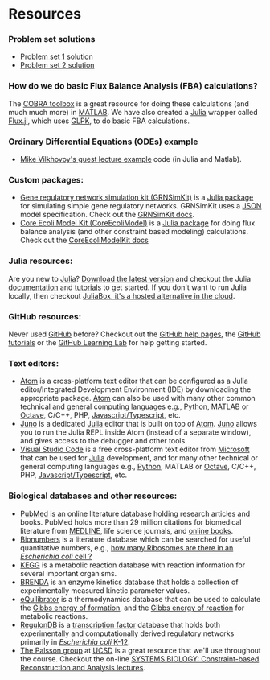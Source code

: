 # Resources

### Problem set solutions
* [Problem set 1 solution](https://github.com/varnerlab/CHEME-7770-Cornell-S19/tree/master/src/PS1)
* [Problem set 2 solution](https://github.com/varnerlab/CHEME-7770-Cornell-S19/tree/master/src/PS2)

### How do we do basic Flux Balance Analysis (FBA) calculations?
The [COBRA toolbox](https://opencobra.github.io/cobratoolbox/stable/) is a great resource for doing these calculations (and much much more) in [MATLAB](https://www.mathworks.com/products/matlab.html). We have also created a [Julia](https://julialang.org) wrapper called [Flux.jl](https://github.com/varnerlab/CHEME-7770-Cornell-S19/tree/master/src/PS3/Flux.jl), which uses [GLPK](https://github.com/JuliaOpt/GLPK.jl), to do basic FBA calculations. 

### Ordinary Differential Equations (ODEs) example
* [Mike Vilkhovoy's guest lecture example](https://github.com/mvilkhov/ODE-Example) code (in Julia and Matlab).


### Custom packages:
* [Gene regulatory network simulation kit (GRNSimKit)](https://github.com/varnerlab/GRNSimKit.git) is a
[Julia package](https://docs.julialang.org/en/v1/stdlib/Pkg/index.html) for simulating simple gene regulatory networks.
GRNSimKit uses a [JSON](https://github.com/JuliaIO/JSON.jl.git) model specification. Check out the [GRNSimKit docs](https://varnerlab.github.io/GRNSimKit/).
* [Core Ecoli Model Kit (CoreEcoliModel)](https://github.com/varnerlab/CoreEcoliModelKit.git) is a [Julia package](https://docs.julialang.org/en/v1/stdlib/Pkg/index.html) for doing flux balance analysis (and other constraint based modeling) calculations. Check out the [CoreEcoliModelKit docs](https://varnerlab.github.io/CoreEcoliModelKit/)

### Julia resources:
Are you new to [Julia](https://julialang.org)? [Download the latest version](https://julialang.org/downloads/) and checkout the Julia [documentation](https://docs.julialang.org/en/v1/) and [tutorials](https://julialang.org/learning/) to get started. If you don't want to run Julia locally, then checkout [JuliaBox, it's a hosted alternative in the cloud](https://juliabox.com).

### GitHub resources:
Never used [GitHub](https://github.com) before? Checkout out the [GitHub help pages](https://help.github.com), the [GitHub tutorials](https://www.youtube.com/githubguides) or the [GitHub Learning Lab](https://lab.github.com) for help getting started.

### Text editors:
* [Atom](https://atom.io) is a cross-platform text editor that can be configured as a Julia editor/Integrated Development Environment (IDE) by
downloading the appropriate package. [Atom](https://atom.io) can also be used with many other common technical and general computing languages e.g., [Python](https://www.python.org), MATLAB or [Octave](https://www.gnu.org/software/octave/), C/C++, PHP, [Javascript/Typescript](https://www.typescriptlang.org), etc.
* [Juno](http://junolab.org) is a dedicated [Julia](https://julialang.org) editor that is built on top of [Atom](https://atom.io). [Juno](http://junolab.org) allows you to run the Julia REPL inside Atom (instead of a separate window), and gives access to the debugger and other tools.  
* [Visual Studio Code](https://code.visualstudio.com) is a free cross-platform text editor from [Microsoft](https://www.microsoft.com/en-us/)
that can be used for [Julia](https://julialang.org) development, and for many other technical or general computing languages e.g., [Python](https://www.python.org), MATLAB or [Octave](https://www.gnu.org/software/octave/), C/C++, PHP, [Javascript/Typescript](https://www.typescriptlang.org), etc.


### Biological databases and other resources:
* [PubMed](https://www.ncbi.nlm.nih.gov/pubmed/) is an online literature database holding research articles and books.
PubMed holds more than 29 million citations for biomedical literature from [MEDLINE](https://www.nlm.nih.gov/bsd/medline.html),
life science journals, and [online books](https://www.ncbi.nlm.nih.gov/books/).
* [Bionumbers](https://bionumbers.hms.harvard.edu/search.aspx) is a literature database which can be searched for useful quantitative numbers, e.g., [how many Ribosomes are there in an _Escherichia coli_ cell ?](https://bionumbers.hms.harvard.edu/search.aspx?trm=ribosomes+in+E.+coli)
* [KEGG](https://www.kegg.jp) is a metabolic reaction database with reaction information for several important organisms.
* [BRENDA](https://www.brenda-enzymes.org) is an enzyme kinetics database that holds a collection of experimentally measured kinetic parameter values.
* [eQuilibrator](http://equilibrator.weizmann.ac.il) is a thermodynamics database that can be used to calculate the [Gibbs energy of formation](https://en.wikipedia.org/wiki/Standard_Gibbs_free_energy_of_formation), and the [Gibbs energy of reaction](https://en.wikipedia.org/wiki/Gibbs_free_energy#Gibbs_free_energy_of_reactions) for metabolic reactions.  
* [RegulonDB](http://regulondb.ccg.unam.mx) is a [transcription factor](https://en.wikipedia.org/wiki/Transcription_factor) database that holds both experimentally and computationally derived regulatory networks primarily in [_Escherichia  coli_ K-12](https://en.wikipedia.org/wiki/Escherichia_coli_in_molecular_biology#K-12).
* [The Palsson group](http://systemsbiology.ucsd.edu/Researchers/Palsson) at [UCSD](https://ucsd.edu) is a great resource that we'll use throughout the course. Checkout the on-line [SYSTEMS BIOLOGY: Constraint-based Reconstruction and Analysis lectures](http://systemsbiology.ucsd.edu/Publications/Books/SB1-2LectureSlides).
